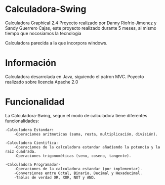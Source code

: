 Calculadora-Swing
=================

Calculadora Graphical 2.4
Proyecto realizado por Danny Riofrio Jimenez y Sandy Guerrero Cajas, este proyecto realizado durante 5 meses, al mismo tiempo que nocosiamos la tecnologia

Calculadora parecida a la que incorpora windows.

Información
=================

Calculadora desarrolada en Java, siguiendo el patron MVC.
Poyecto realizado sobre licencia Apache 2.0

Funcionalidad
=================
La Calculadora-Swing, segun el modo de calculadora tiene diferentes funcionalidades:

    
    -Calculadora Estandar:
        -Operaciones aritmeticas (suma, resta, multiplicación, división).
      
    -Calculadora Cientifica:
        -Operaciones de la calculadora estandar añadiendo la potencia y la raiz cuadrada.
        -Operaciones trigonométicas (seno, coseno, tangente).
  
    -Calculadora Programador-
        -Operaciones de la calculadora estandar (por inplementar).
        -Conversiones entre Octal, Binario, Decimal y Hexadecimal.
        -Tablas de verdad OR, XOR, NOT y AND.
